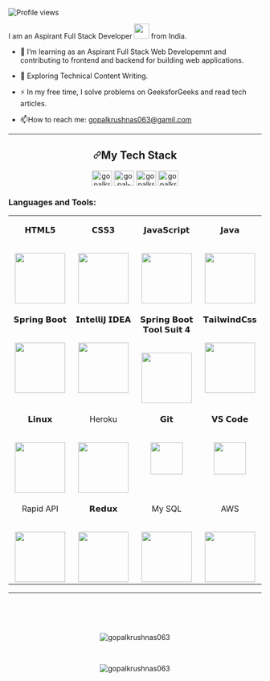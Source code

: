 ![Profile views](https://gpvc.arturio.dev/gopalkrushnas063)

I am an Aspirant Full Stack Developer <img src="https://media.giphy.com/media/WUlplcMpOCEmTGBtBW/giphy.gif" width="30"> from India.
<br>
- :telescope: I’m learning as an Aspirant Full Stack Web Developemnt and contributing to frontend and backend for building web applications.

- :seedling: Exploring Technical Content Writing.

- :zap: In my free time, I solve problems on GeeksforGeeks and read tech articles.

- :mailbox:How to reach me: gopalkrushnas063@gamil.com



<hr>

<h2 align="center" border="0" dir="auto"><a id="user-content-my-tech-stack" class="anchor" aria-hidden="true" href="#my-tech-stack"><svg class="octicon octicon-link" viewBox="0 0 16 16" version="1.1" width="16" height="16" aria-hidden="true"><path fill-rule="evenodd" d="M7.775 3.275a.75.75 0 001.06 1.06l1.25-1.25a2 2 0 112.83 2.83l-2.5 2.5a2 2 0 01-2.83 0 .75.75 0 00-1.06 1.06 3.5 3.5 0 004.95 0l2.5-2.5a3.5 3.5 0 00-4.95-4.95l-1.25 1.25zm-4.69 9.64a2 2 0 010-2.83l2.5-2.5a2 2 0 012.83 0 .75.75 0 001.06-1.06 3.5 3.5 0 00-4.95 0l-2.5 2.5a3.5 3.5 0 004.95 4.95l1.25-1.25a.75.75 0 00-1.06-1.06l-1.25 1.25a2 2 0 01-2.83 0z"></path></svg></a>My Tech Stack</h2>

<p align="center">
<a href="https://codepen.io/gopalkrushnas063" target="blank"><img align="center" src="https://raw.githubusercontent.com/rahuldkjain/github-profile-readme-generator/master/src/images/icons/Social/codepen.svg" alt="gopalkrushnas063" height="30" width="40" /></a>
<a href="https://linkedin.com/in/gopal-krushna-sahoo-b537bb245" target="blank"><img align="center" src="https://raw.githubusercontent.com/rahuldkjain/github-profile-readme-generator/master/src/images/icons/Social/linked-in-alt.svg" alt="gopal-krushna-sahoo-b537bb245" height="30" width="40" /></a>
<a href="https://www.hackerrank.com/gopalkrushnas063" target="blank"><img align="center" src="https://raw.githubusercontent.com/rahuldkjain/github-profile-readme-generator/master/src/images/icons/Social/hackerrank.svg" alt="gopalkrushnas063" height="30" width="40" /></a>
<a href="https://www.leetcode.com/gopalkrushnas063" target="blank"><img align="center" src="https://raw.githubusercontent.com/rahuldkjain/github-profile-readme-generator/master/src/images/icons/Social/leet-code.svg" alt="gopalkrushnas063" height="30" width="40" /></a>
</p>



<h3 align="left">Languages and Tools:</h3>
<table align="center">
<tbody>
<tr valign="top">
<td width="25%" align="center">
<p dir="auto"><span>𝗛𝗧𝗠𝗟𝟱</span><br><br></p>
<a><img src="https://cdn.worldvectorlogo.com/logos/html-1.svg" height="100"></a>

</td>
<td width="25%" align="center">
<p dir="auto"><span>𝗖𝗦𝗦𝟯</span><br><br></p>
<a><img src="https://upload.wikimedia.org/wikipedia/commons/6/62/CSS3_logo.svg" height="100"></a>
</td>
<td width="25%" align="center">
<p dir="auto"><span>𝗝𝗮𝘃𝗮𝗦𝗰𝗿𝗶𝗽𝘁</span><br><br></p>
<a><img src="https://cdn.jsdelivr.net/npm/programming-languages-logos/src/javascript/javascript.png" height="100"></a>
</td>
<td width="25%" align="center">
<p dir="auto"><span>𝗝𝗮𝘃𝗮</span><br><br></p>
<a><img src="https://cdn.jsdelivr.net/npm/programming-languages-logos/src/java/java.png" height="100"></a>
</td>
</tr>
<tr valign="top">
<td width="25%" align="center">
<p dir="auto"><span>𝗦𝗽𝗿𝗶𝗻𝗴 𝗕𝗼𝗼𝘁</span><br><br></p>
<a><img src="https://spring.io/images/projects/spring-edf462fec682b9d48cf628eaf9e19521.svg" height="100"></a>
</td>
<td width="25%" align="center">
<p dir="auto"><span>𝗜𝗻𝘁𝗲𝗹𝗹𝗶𝗝 𝗜𝗗𝗘𝗔</span><br><br></p>
<a><img src="https://upload.wikimedia.org/wikipedia/commons/9/9c/IntelliJ_IDEA_Icon.svg" height="100"></a>

</td>
<td width="25%" align="center">
<p dir="auto"><span>𝗦𝗽𝗿𝗶𝗻𝗴 𝗕𝗼𝗼𝘁 𝗧𝗼𝗼𝗹 𝗦𝘂𝗶𝘁 𝟰</span><br><br></p>
<a><img src="https://spring.io/images/logo-spring-tools-gear-3dbfa4e3714afa9d58885422ec7ac8e5.svg" height="100"></a>

</td>
<td width="25%" align="center">
<p dir="auto"><span>𝗧𝗮𝗶𝗹𝘄𝗶𝗻𝗱𝗖𝘀𝘀</span><br><br></p>
<a><img src="https://cdn.svgporn.com/logos/tailwindcss-icon.svg" height="100"></a>
</td>
</tr>
<tr valign="top">
<td width="25%" align="center">
<p dir="auto"><span>𝗟𝗶𝗻𝘂𝘅</span><br><br></p>
<a><img src="https://www.seekpng.com/png/full/237-2372232_linux-logo-linux-logo.png" height="100"></a>
</td>
<td width="25%" align="center">
<p dir="auto"><span>Heroku</span><br><br></p>
<a><img src="https://ivangabriele.gallerycdn.vsassets.io/extensions/ivangabriele/vscode-heroku/1.4.3/1563906575407/Microsoft.VisualStudio.Services.Icons.Default" height="100"></a>
</td>
<td width="25%" align="center">
<p dir="auto"><span>𝗚𝗶𝘁</span><br><br></p>
<a target="_blank" rel="noopener noreferrer" href="https://camo.githubusercontent.com/d2821617ebb471dac3033a3e0b8e17c692f6ed59c0c9ad8acdfa7562a6ea6a81/68747470733a2f2f63646e2e737667706f726e2e636f6d2f6c6f676f732f6769742d69636f6e2e737667"><img height="64px" src="https://camo.githubusercontent.com/d2821617ebb471dac3033a3e0b8e17c692f6ed59c0c9ad8acdfa7562a6ea6a81/68747470733a2f2f63646e2e737667706f726e2e636f6d2f6c6f676f732f6769742d69636f6e2e737667" data-canonical-src="https://cdn.svgporn.com/logos/git-icon.svg" style="max-width: 100%;"></a>
</td>
<td width="25%" align="center">
<p dir="auto"><span>𝗩𝗦 𝗖𝗼𝗱𝗲</span><br><br></p>
<a target="_blank" rel="noopener noreferrer" href="https://camo.githubusercontent.com/d4dcf8fd2bf82734a52774ae132c387357221a5d144ef0356e52c66a2d9f41e9/68747470733a2f2f63646e2e737667706f726e2e636f6d2f6c6f676f732f76697375616c2d73747564696f2d636f64652e737667"><img height="64px" src="https://camo.githubusercontent.com/d4dcf8fd2bf82734a52774ae132c387357221a5d144ef0356e52c66a2d9f41e9/68747470733a2f2f63646e2e737667706f726e2e636f6d2f6c6f676f732f76697375616c2d73747564696f2d636f64652e737667" data-canonical-src="https://cdn.svgporn.com/logos/visual-studio-code.svg" style="max-width: 100%;"></a>
</td>
</tr>


<tr valign="top">
<td width="25%" align="center">
<p dir="auto"><span>Rapid API</span><br><br></p>
<a><img src="https://res.cloudinary.com/crunchbase-production/image/upload/c_lpad,h_170,w_170,f_auto,b_white,q_auto:eco,dpr_1/reuntzuy6gy8ssnbktye" height="100"></a>
</td>
<td width="25%" align="center">
<p dir="auto"><span>𝗥𝗲𝗱𝘂𝘅</span><br><br></p>
<a><img src="https://miro.medium.com/max/312/1*SRL22ADht1NU4LXUeU4YVg.png" height="100"></a>
</td>
<td width="25%" align="center">
<p dir="auto"><span>My SQL</span><br><br></p>
<a><img src="https://thepiguy.altervista.org/wp-content/uploads/2017/06/mysql-logo.jpg" height="100"></a>
</td>
<td width="25%" align="center">
<p dir="auto"><span>AWS</span><br><br></p>
<a><img src="https://marvel-b1-cdn.bc0a.com/f00000000243109/1x5o5mujiug388ttap1p8s17-wpengine.netdna-ssl.com/wp-content/uploads/2020/12/AWS-logo-2.jpg" height="100"></a>
</td>
</tr>
</tbody>
</table>
<hr>


<br>

<br>

<br>
<p align="center"><img align="center" src="https://github-readme-streak-stats.herokuapp.com/?user=gopalkrushnas063&" alt="gopalkrushnas063" /></p>
<br>
<p align="center"><img align="center" src="https://activity-graph.herokuapp.com/graph?username=gopalkrushnas063&bg_color=030203&color=d3d600&line=0787e9&point=225e52&area=true&hide_border=true" alt="gopalkrushnas063"></p>




